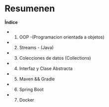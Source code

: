 # Resumenen

**Índice**

- 1. OOP -(Programacion orientada a objetos)
- 2. Streams - (Java)
- 3. Colecciones de datos (Collections)
- 4. Interfaz y Clase Abstracta
- 5. Maven && Gradle
- 6. Spring Boot
- 7. Docker

